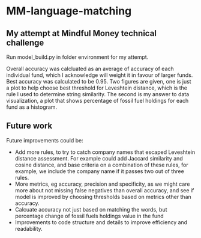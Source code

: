 # MM-language-matching

## My attempt at Mindful Money technical challenge

Run model_build.py in folder environment for my attempt. 

Overall accuracy was calcluated as an average of accuracy of each individual fund, which I acknowledge will weight it in favour of larger funds. Best accuracy was calculated to be 0.95.
Two figures are given, one is just a plot to help choose best threshold for Leveshtein distance, which is the rule I used to determine string similarity. The second is my answer to data visualization, a plot that shows percentage of fossil fuel holdings for each fund as a histogram.

## Future work

Future improvements could be:

- Add more rules, to try to catch company names that escaped Leveshtein distance assessment. For example could add Jaccard similarity and cosine distance, and base criteria on a combination of these rules, for example, we include the company name if it passes two out of three rules.
- More metrics, eg accuracy, precision and specificity, as we might care more about not missing false negatives than overall accuracy, and see if model is improved by choosing thresholds based on metrics other than accuracy.
- Calcuate accuracy not just based on matching the words, but percentage change of fossil fuels holdings value in the fund
- Improvements to code structure and details to improve efficiency and readability.

